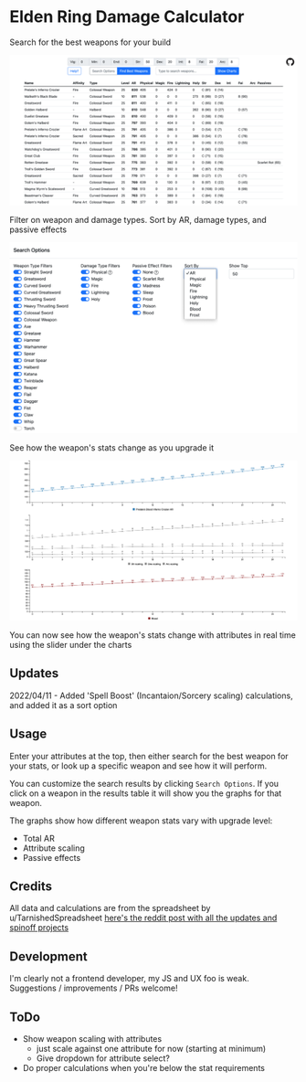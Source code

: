# Elden Ring Damage Calculator

Search for the best weapons for your build

<img src="img/search-results.png" alt="Search Results" title="Search Results" style="width:700px; height:auto;">

Filter on weapon and damage types. Sort by AR, damage types, and passive effects

<img src="img/search-options.png" alt="Search Options" title="Search Options" style="width:700px; height:auto;">

See how the weapon's stats change as you upgrade it

<img src="img/weapon-charts.png" alt="Weapon Charts" title="Weapon Charts" style="width:700px; height:auto;">

You can now see how the weapon's stats change with attributes in real time using the slider under the charts

## Updates

2022/04/11 - Added 'Spell Boost' (Incantaion/Sorcery scaling) calculations, and added it as a sort option

## Usage

Enter your attributes at the top, then either search for the best weapon for your stats, or look up a specific weapon and see how it will perform.

You can customize the search results by clicking `Search Options`. If you click on a weapon in the results table it will show you the graphs for that weapon.

The graphs show how different weapon stats vary with upgrade level:
- Total AR
- Attribute scaling
- Passive effects

## Credits

All data and calculations are from the spreadsheet by u/TarnishedSpreadsheet [here's the reddit post with all the updates and spinoff projects](https://www.reddit.com/r/Eldenring/comments/tbco46/elden_ring_weapon_calculator/)

## Development

I'm clearly not a frontend developer, my JS and UX foo is weak. Suggestions / improvements / PRs welcome!

## ToDo
- Show weapon scaling with attributes
    - just scale against one attribute for now (starting at minimum)
    - Give dropdown for attribute select?
- Do proper calculations when you're below the stat requirements
